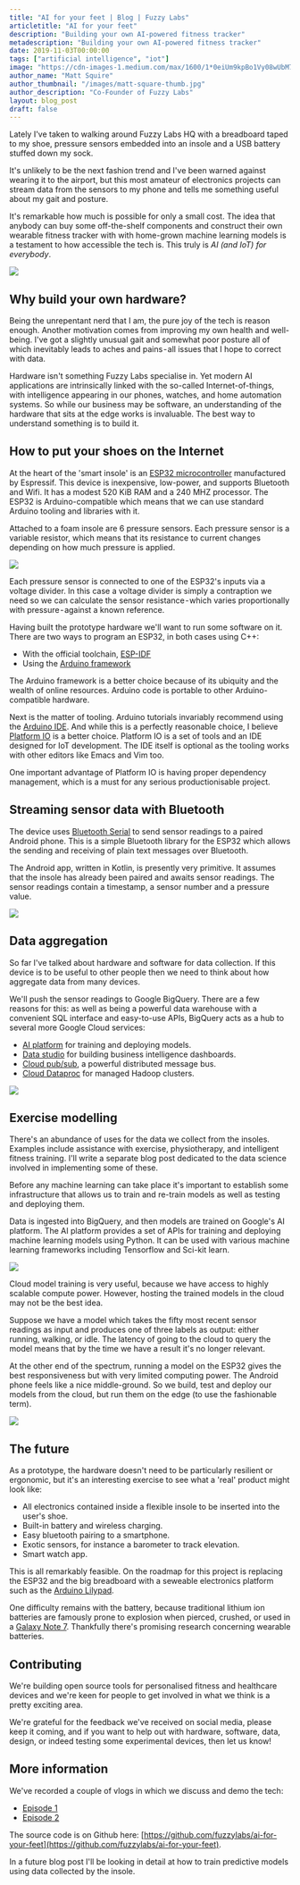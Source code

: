 ```yaml
---
title: "AI for your feet | Blog | Fuzzy Labs"
articletitle: "AI for your feet"
description: "Building your own AI-powered fitness tracker"
metadescription: "Building your own AI-powered fitness tracker"
date: 2019-11-03T00:00:00
tags: ["artificial intelligence", "iot"]
image: "https://cdn-images-1.medium.com/max/1600/1*0eiUm9kpBo1Vy08wUbM76Q.jpeg"
author_name: "Matt Squire"
author_thumbnail: "/images/matt-square-thumb.jpg"
author_description: "Co-Founder of Fuzzy Labs"
layout: blog_post
draft: false
---
```

Lately I've taken to walking around Fuzzy Labs HQ with a breadboard taped to my shoe, pressure sensors embedded into an insole and a USB battery stuffed down my sock.

It's unlikely to be the next fashion trend and I've been warned against wearing it to the airport, but this most amateur of electronics projects can stream data from the sensors to my phone and tells me something useful about my gait and posture.

It's remarkable how much is possible for only a small cost. The idea that anybody can buy some off-the-shelf components and construct their own wearable fitness tracker with with home-grown machine learning models is a testament to how accessible the tech is. This truly is _AI (and IoT) for everybody_.

![](https://cdn-images-1.medium.com/max/1600/1*0eiUm9kpBo1Vy08wUbM76Q.jpeg)

## Why build your own hardware?

Being the unrepentant nerd that I am, the pure joy of the tech is reason enough. Another motivation comes from improving my own health and well-being. I've got a slightly unusual gait and somewhat poor posture all of which inevitably leads to aches and pains - all issues that I hope to correct with data.

Hardware isn't something Fuzzy Labs specialise in. Yet modern AI applications are intrinsically linked with the so-called Internet-of-things, with intelligence appearing in our phones, watches, and home automation systems. So while our business may be software, an understanding of the hardware that sits at the edge works is invaluable. The best way to understand something is to build it.

## How to put your shoes on the Internet

At the heart of the 'smart insole' is an [ESP32 microcontroller](https://www.espressif.com/en/products/hardware/esp32/overview) manufactured by Espressif. This device is inexpensive, low-power, and supports Bluetooth and Wifi. It has a modest 520 KiB RAM and a 240 MHZ processor. The ESP32 is Arduino-compatible which means that we can use standard Arduino tooling and libraries with it.

Attached to a foam insole are 6 pressure sensors. Each pressure sensor is a variable resistor, which means that its resistance to current changes depending on how much pressure is applied.

![](https://cdn-images-1.medium.com/max/1600/1*RgAUYATGLMTmhqPjTznymw.jpeg)

Each pressure sensor is connected to one of the ESP32's inputs via a voltage divider. In this case a voltage divider is simply a contraption we need so we can calculate the sensor resistance - which varies proportionally with pressure - against a known reference.

Having built the prototype hardware we'll want to run some software on it. There are two ways to program an ESP32, in both cases using C++:

* With the official toolchain, [ESP-IDF](https://docs.espressif.com/projects/esp-idf/en/latest/get-started/index.html)
* Using the [Arduino framework](https://github.com/espressif/arduino-esp32)

The Arduino framework is a  better choice because of its ubiquity and the wealth of online resources. Arduino code is portable to other Arduino-compatible hardware.

Next is the matter of tooling. Arduino tutorials  invariably recommend using the [Arduino IDE](https://www.arduino.cc/en/main/software). And while  this is a perfectly reasonable choice, I believe [Platform IO](https://platformio.org) is a better choice. Platform IO is a set of tools and an IDE designed for IoT development. The IDE itself is optional as the tooling works with other editors like Emacs and Vim too.

One important advantage of Platform IO is having proper dependency management, which is a must for any serious productionisable project.

## Streaming sensor data with Bluetooth

The device uses [Bluetooth Serial](https://github.com/espressif/arduino-esp32/blob/master/libraries/BluetoothSerial/src/BluetoothSerial.h) to send sensor readings to a paired Android phone. This is a simple Bluetooth library for the ESP32 which allows the sending and receiving of plain text messages over Bluetooth.

The Android app, written in Kotlin, is presently very primitive. It assumes that the insole has already been paired and awaits sensor readings. The sensor readings contain a timestamp, a sensor number and a pressure value.

![](https://cdn-images-1.medium.com/max/1600/1*EUt-Yh6Fn72YqhkP-ggmMQ.png)

## Data aggregation

So far I've talked about hardware and software for data collection. If this device is to be useful to other people then we need to think about how aggregate data from many devices.

We'll push the sensor readings to Google BigQuery. There are a few reasons for this: as well as being a powerful data warehouse with a convenient SQL interface and easy-to-use APIs, BigQuery acts as a hub to several more Google Cloud services:

* [AI platform](https://cloud.google.com/ai-platform) for training and deploying models.
* [Data studio](https://datastudio.google.com) for building business intelligence dashboards.
* [Cloud pub/sub](https://cloud.google.com/pubsub), a powerful distributed message bus.
* [Cloud Dataproc](https://cloud.google.com/dataproc) for managed Hadoop clusters.

![](https://cdn-images-1.medium.com/max/1600/1*EsivoQd6ULypal0G-TZl9Q.png)

## Exercise modelling

There's an abundance of uses for the data we collect from the insoles. Examples include assistance with exercise, physiotherapy, and intelligent fitness training. I'll write a separate blog post dedicated to the data science involved in implementing some of these.

Before any machine learning can take place it's important to establish some infrastructure that allows us to train and re-train models as well as testing and deploying them.

Data is ingested into BigQuery, and then models are trained on Google's AI platform. The AI platform provides a set of APIs for training and deploying machine learning models using Python. It can be used with various machine learning frameworks including Tensorflow and Sci-kit learn.

![](https://cdn-images-1.medium.com/max/1600/1*LOxt6xlPLnhGVKtm4sJRJA.png)

Cloud model training is very useful, because we have access to highly scalable compute power. However, hosting the trained models in the cloud may not be the best idea.

Suppose we have a model which takes the fifty most recent sensor readings as input and produces one of three labels as output: either running, walking, or idle. The latency of going to the cloud to query the model means that by the time we have a result it's no longer relevant.

At the other end of the spectrum, running a model on the ESP32 gives the best responsiveness but with very limited computing power. The Android phone feels like a nice middle-ground.
So we build, test and deploy our models from the cloud, but run them on the edge (to use the fashionable term).

![](https://cdn-images-1.medium.com/max/1600/1*w6lKcGtwOOIh7PYEEQoJZg.png)

## The future

As a prototype, the hardware doesn't need to be particularly resilient or ergonomic, but it's an interesting exercise to see what a 'real' product might look like:

* All electronics contained inside a flexible insole to be inserted into the user's shoe.
* Built-in battery and wireless charging.
* Easy bluetooth pairing to a smartphone.
* Exotic sensors, for instance a barometer to track elevation.
* Smart watch app.

This is all remarkably feasible. On the roadmap for this project is replacing the ESP32 and the big breadboard with a seweable electronics platform such as the [Arduino Lilypad](https://www.arduino.cc/en/Main/ArduinoBoardLilyPad).

One difficulty remains with the battery, because traditional lithium ion batteries are famously prone to explosion when pierced, crushed, or used in a [Galaxy Note 7](https://en.wikipedia.org/wiki/Samsung_Galaxy_Note_7#Battery_faults). Thankfully there's promising research concerning  wearable batteries.

## Contributing

We're building open source tools for personalised fitness and healthcare devices and we're keen for people to get involved in what we think is a pretty exciting area.

We're grateful for the feedback we've received on social media, please keep it coming, and if you want to help out with hardware, software, data, design, or indeed testing some experimental devices, then let us know!

## More information

We've recorded a couple of vlogs in which we discuss and demo the tech:

* [Episode 1](https://www.youtube.com/watch?v=6LQiDVkvdR4)
* [Episode 2](https://www.youtube.com/watch?v=sCAH1i5gpFc)

The source code is on Github here: [https://github.com/fuzzylabs/ai-for-your-feet](https://github.com/fuzzylabs/ai-for-your-feet).

In a future blog post I'll be looking in detail at how to train predictive models using data collected by the insole.
